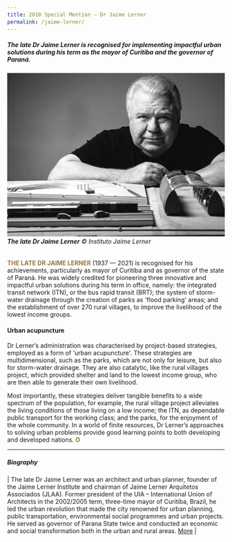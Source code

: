 ```yaml
---
title: 2010 Special Mention — Dr Jaime Lerner
permalink: /jaime-lerner/
---
```


##### The late Dr Jaime Lerner is recognised for implementing impactful urban solutions during his term as the mayor of Curitiba and the governor of Paraná.

###### ![Jaime Lerner](/images/special-mentions/jaime-lerner.jpg)**The late Dr Jaime Lerner** © Instituto Jaime Lerner

<b><font color="#967942">THE LATE DR JAIME LERNER</font></b> (1937 — 2021) is recognised for his achievements, particularly as mayor of Curitiba and as governor of the state of Paraná. He was widely credited for pioneering three innovative and impactful urban solutions during his term in office, namely: the integrated transit network (ITN), or the bus rapid transit (BRT); the system of storm-water drainage through the creation of parks as 'flood parking' areas; and the establishment of over 270 rural villages, to improve the livelihood of the lowest income groups.

#### **Urban acupuncture**

Dr Lerner’s administration was characterised by project-based strategies, employed as a form of 'urban acupuncture'. These strategies are multidimensional, such as the parks, which are not only for leisure, but also for storm-water drainage. They are also catalytic, like the rural villages project, which provided shelter and land to the lowest income group, who are then able to generate their own livelihood. 

Most importantly, these strategies deliver tangible benefits to a wide spectrum of the population, for example, the rural village project alleviates the living conditions of those living on a low income; the ITN, as dependable public transport for the working class; and the parks, for the enjoyment of the whole community. In a world of finite resources, Dr Lerner’s approaches to solving urban problems provide good learning points to both developing and developed nations. **<font color="#967942">O</font>**

---

##### **Biography**

| The late Dr Jaime Lerner was an architect and urban planner, founder of the Jaime Lerner Institute and chairman of Jaime Lerner Arquitetos Associados (JLAA). Former president of the UIA – International Union of Architects in the 2002/2005 term, three-time mayor of Curitiba, Brazil, he led the urban revolution that made the city renowned for urban planning, public transportation, environmental social programmes and urban projects. He served as governor of Parana State twice and conducted an economic and social transformation both in the urban and rural areas. [More](https://www.jaimelerner.com/team/jaime-lerner?lang=en) |
